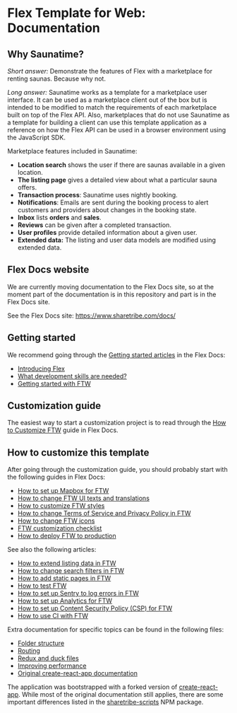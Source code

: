 # Flex Template for Web: Documentation

## Why Saunatime?

_Short answer:_ Demonstrate the features of Flex with a marketplace for renting saunas. Because why
not.

_Long answer:_ Saunatime works as a template for a marketplace user interface. It can be used as a
marketplace client out of the box but is intended to be modified to match the requirements of each
marketplace built on top of the Flex API. Also, marketplaces that do not use Saunatime as a template
for building a client can use this template application as a reference on how the Flex API can be
used in a browser environment using the JavaScript SDK.

Marketplace features included in Saunatime:

- **Location search** shows the user if there are saunas available in a given location.
- **The listing page** gives a detailed view about what a particular sauna offers.
- **Transaction process**: Saunatime uses nightly booking.
- **Notifications**: Emails are sent during the booking process to alert customers and providers
  about changes in the booking state.
- **Inbox** lists **orders** and **sales**.
- **Reviews** can be given after a completed transaction.
- **User profiles** provide detailed information about a given user.
- **Extended data:** The listing and user data models are modified using extended data.

## Flex Docs website

We are currently moving documentation to the Flex Docs site, so at the moment part of the
documentation is in this repository and part is in the Flex Docs site.

See the Flex Docs site: https://www.sharetribe.com/docs/

## Getting started

We recommend going through the
[Getting started articles](https://www.sharetribe.com/docs/background/getting-started/) in the Flex
Docs:

- [Introducing Flex](https://www.sharetribe.com/docs/background/introducing-flex/)
- [What development skills are needed?](https://www.sharetribe.com/docs/background/development-skills/)
- [Getting started with FTW](https://www.sharetribe.com/docs/tutorials/getting-started-with-ftw/)

## Customization guide

The easiest way to start a customization project is to read through the
[How to Customize FTW](https://www.sharetribe.com/docs/guides/how-to-customize-ftw/) guide in Flex
Docs.

## How to customize this template

After going through the customization guide, you should probably start with the following guides in
Flex Docs:

- [How to set up Mapbox for FTW](https://www.sharetribe.com/docs/guides/how-to-set-up-mapbox-for-ftw/)
- [How to change FTW UI texts and translations](https://www.sharetribe.com/docs/guides/how-to-change-ftw-ui-texts-and-translations/)
- [How to customize FTW styles](https://www.sharetribe.com/docs/guides/how-to-customize-ftw-styles/)
- [How to change Terms of Service and Privacy Policy in FTW](https://www.sharetribe.com/docs/guides/how-to-change-tos-and-privacy-policy-in-ftw/)
- [How to change FTW icons](https://www.sharetribe.com/docs/guides/how-to-change-ftw-icons/)
- [FTW customization checklist](https://www.sharetribe.com/docs/guides/ftw-customization-checklist/)
- [How to deploy FTW to production](https://www.sharetribe.com/docs/guides/how-to-deploy-ftw-to-production/)

See also the following articles:

- [How to extend listing data in FTW](https://www.sharetribe.com/docs/guides/how-to-extend-listing-data-in-ftw/)
- [How to change search filters in FTW](https://www.sharetribe.com/docs/guides/how-to-change-search-filters-in-ftw/)
- [How to add static pages in FTW](https://www.sharetribe.com/docs/guides/how-to-add-static-pages-in-ftw/)
- [How to test FTW](https://www.sharetribe.com/docs/guides/how-to-test-ftw/)
- [How to set up Sentry to log errors in FTW](https://www.sharetribe.com/docs/guides/how-to-set-up-sentry-to-log-errors-in-ftw/)
- [How to set up Analytics for FTW](https://www.sharetribe.com/docs/guides/how-to-set-up-analytics-for-ftw/)
- [How to set up Content Security Policy (CSP) for FTW](https://www.sharetribe.com/docs/guides/how-to-set-up-csp-for-ftw/)
- [How to use CI with FTW](https://www.sharetribe.com/docs/guides/how-to-use-ci-with-ftw/)

Extra documentation for specific topics can be found in the following files:

- [Folder structure](folder-structure.md)
- [Routing](routing.md)
- [Redux and duck files](redux.md)
- [Improving performance](improving-performance.md)
- [Original create-react-app documentation](https://github.com/sharetribe/create-react-app/blob/master/packages/react-scripts/template/README.md)

The application was bootstrapped with a forked version of
[create-react-app](https://github.com/facebookincubator/create-react-app). While most of the
original documentation still applies, there are some important differences listed in the
[sharetribe-scripts](https://www.npmjs.com/package/sharetribe-scripts) NPM package.
